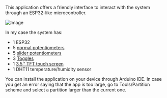 This application offers a friendly interface to interact with the system through an ESP32-like microcontroller.

![Image](https://github.com/LluisV/DeejOS/assets/100292815/4fda418f-5bb1-47b6-bbc3-9c1d5b64f4d1)

In my case the system has:
- 1 ESP32
- 5 [normal potentiometers](https://es.aliexpress.com/item/1005006213044445.html?spm=a2g0o.order_list.order_list_main.34.567e194dwLe4gY&gatewayAdapt=glo2esp)
- 5 [slider potentiometers](https://es.aliexpress.com/item/1005005779958904.html?spm=a2g0o.order_list.order_list_main.44.567e194dwLe4gY&gatewayAdapt=glo2esp)
- 3 [Toggles](https://es.aliexpress.com/item/1005004411546037.html?spm=a2g0o.order_list.order_list_main.14.567e194dwLe4gY&gatewayAdapt=glo2esp)
- 1 [3.5'' TFT touch screen](https://es.aliexpress.com/item/32985467436.html?spm=a2g0o.order_list.order_list_main.49.567e194dwLe4gY&gatewayAdapt=glo2esp)
- 1 DHT11 temperature/humidity sensor

You can install the application on your device through Arduino IDE. In case you get an error saying that the app is too large, go to Tools/Partition scheme and select a partition larger than the current one.

